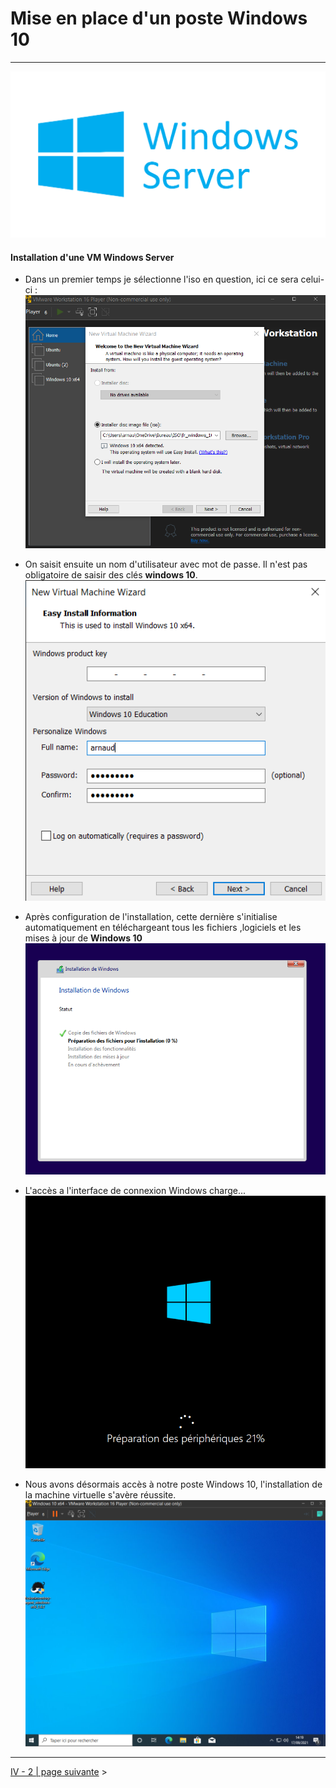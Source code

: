 # Mise en place d'un poste Windows 10
---
![](Img/Windows-Server-Logo.png)

#### Installation d'une VM Windows Server

- Dans un premier temps je sélectionne l'iso en question, ici ce sera celui-ci :
![](Img/winpost1.PNG)

- On saisit ensuite un nom d'utilisateur avec mot de passe. Il n'est pas obligatoire de saisir des clés **windows 10**.
![](Img/winpost2.PNG)

- Après configuration de l'installation, cette dernière s'initialise automatiquement en téléchargeant tous les fichiers ,logiciels et les mises à jour de **Windows 10**
![](Img/winpost3.PNG)

- L'accès a l'interface de connexion Windows charge...
![](Img/winpost5.PNG)

- Nous avons désormais accès à notre poste Windows 10, l'installation de la machine virtuelle s'avère réussite.
![](Img/winpost4.PNG)

---

[IV - 2 | page suivante](https://github.com/Anescoo/Linux-B2-TP1/blob/main/ETAPE7.md) >

